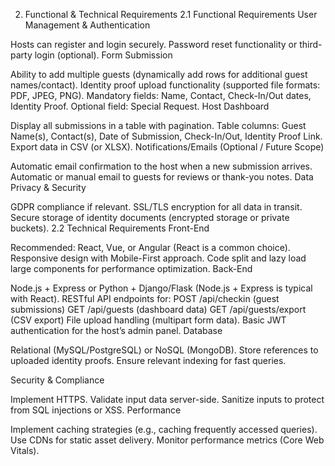 2. Functional & Technical Requirements
2.1 Functional Requirements
User Management & Authentication

Hosts can register and login securely.
Password reset functionality or third-party login (optional).
Form Submission

Ability to add multiple guests (dynamically add rows for additional guest names/contact).
Identity proof upload functionality (supported file formats: PDF, JPEG, PNG).
Mandatory fields: Name, Contact, Check-In/Out dates, Identity Proof.
Optional field: Special Request.
Host Dashboard

Display all submissions in a table with pagination.
Table columns: Guest Name(s), Contact(s), Date of Submission, Check-In/Out, Identity Proof Link.
Export data in CSV (or XLSX).
Notifications/Emails (Optional / Future Scope)

Automatic email confirmation to the host when a new submission arrives.
Automatic or manual email to guests for reviews or thank-you notes.
Data Privacy & Security

GDPR compliance if relevant.
SSL/TLS encryption for all data in transit.
Secure storage of identity documents (encrypted storage or private buckets).
2.2 Technical Requirements
Front-End

Recommended: React, Vue, or Angular (React is a common choice).
Responsive design with Mobile-First approach.
Code split and lazy load large components for performance optimization.
Back-End

Node.js + Express or Python + Django/Flask (Node.js + Express is typical with React).
RESTful API endpoints for:
POST /api/checkin (guest submissions)
GET /api/guests (dashboard data)
GET /api/guests/export (CSV export)
File upload handling (multipart form data).
Basic JWT authentication for the host’s admin panel.
Database

Relational (MySQL/PostgreSQL) or NoSQL (MongoDB).
Store references to uploaded identity proofs.
Ensure relevant indexing for fast queries.

Security & Compliance

Implement HTTPS.
Validate input data server-side.
Sanitize inputs to protect from SQL injections or XSS.
Performance

Implement caching strategies (e.g., caching frequently accessed queries).
Use CDNs for static asset delivery.
Monitor performance metrics (Core Web Vitals).